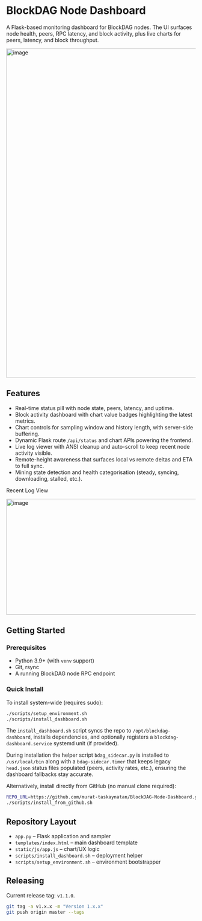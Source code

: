 # BlockDAG Node Dashboard

A Flask-based monitoring dashboard for BlockDAG nodes. The UI surfaces node health, peers, RPC latency, and block activity, plus live charts for peers, latency, and block throughput.

<img width="938" height="872" alt="image" src="https://github.com/user-attachments/assets/f9482a1e-c63b-419d-8359-e2926b0b1856" />



## Features
- Real-time status pill with node state, peers, latency, and uptime.
- Block activity dashboard with chart value badges highlighting the latest metrics.
- Chart controls for sampling window and history length, with server-side buffering.
- Dynamic Flask route `/api/status` and chart APIs powering the frontend.
- Live log viewer with ANSI cleanup and auto-scroll to keep recent node activity visible.
- Remote-height awareness that surfaces local vs remote deltas and ETA to full sync.
- Mining state detection and health categorisation (steady, syncing, downloading, stalled, etc.).

 Recent Log View
 
 <img width="1073" height="307" alt="image" src="https://github.com/user-attachments/assets/02dfe1fc-96e8-4a8e-a05f-b3ce69b3fcd3" />


## Getting Started

### Prerequisites
- Python 3.9+ (with `venv` support)
- Git, rsync
- A running BlockDAG node RPC endpoint

### Quick Install
To install system-wide (requires sudo):

```bash
./scripts/setup_environment.sh
./scripts/install_dashboard.sh
```

The `install_dashboard.sh` script syncs the repo to `/opt/blockdag-dashboard`, installs dependencies, and optionally registers a `blockdag-dashboard.service` systemd unit (if provided).

During installation the helper script `bdag_sidecar.py` is installed to `/usr/local/bin` along with a `bdag-sidecar.timer` that keeps legacy `head.json` status files populated (peers, activity rates, etc.), ensuring the dashboard fallbacks stay accurate.

Alternatively, install directly from GitHub (no manual clone required):

```bash
REPO_URL=https://github.com/murat-taskaynatan/BlockDAG-Node-Dashboard.git \
./scripts/install_from_github.sh
```

## Repository Layout
- `app.py` – Flask application and sampler
- `templates/index.html` – main dashboard template
- `static/js/app.js` – chart/UX logic
- `scripts/install_dashboard.sh` – deployment helper
- `scripts/setup_environment.sh` – environment bootstrapper

## Releasing

Current release tag: `v1.1.0`.

```bash
git tag -a v1.x.x -m "Version 1.x.x"
git push origin master --tags
```


